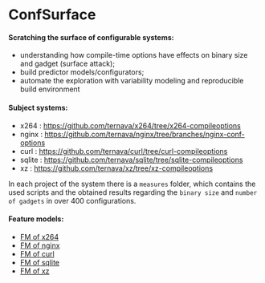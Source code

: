 # ConfSurface

#### Scratching the surface of configurable systems: 
 * understanding how compile-time options have effects on binary size and gadget (surface attack); 
 * build predictor models/configurators; 
 * automate the exploration with variability modeling and reproducible build environment
 
#### Subject systems:
 * x264 : https://github.com/ternava/x264/tree/x264-compileoptions
 * nginx : https://github.com/ternava/nginx/tree/branches/nginx-conf-options
 * curl : https://github.com/ternava/curl/tree/curl-compileoptions
 * sqlite : https://github.com/ternava/sqlite/tree/sqlite-compileoptions
 * xz : https://github.com/ternava/xz/tree/xz-compileoptions

In each project of the system there is a `measures` folder, which contains the used scripts and the obtained results regarding the `binary size` and `number of gadgets` in over 400 configurations. 

 #### Feature models: 
 * [FM of x264](featuremodels/fm-x264.png)
 * [FM of nginx](featuremodels/fm-nginx.png)
 * [FM of curl](featuremodels/fm-curl.png)
 * [FM of sqlite](featuremodels/fm-sqlite.png)
 * [FM of xz](featuremodels/fm-xz.png)
